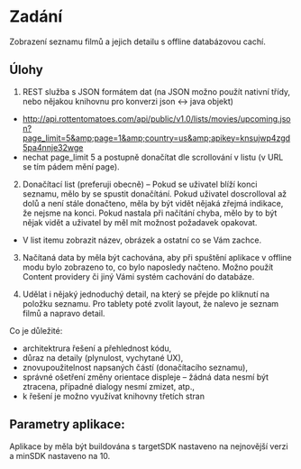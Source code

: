 Zadání
======

Zobrazení seznamu filmů a jejich detailu s offline databázovou cachí.

Úlohy
-----
1. REST služba s JSON formátem dat (na JSON možno použít nativní třídy, nebo nějakou knihovnu pro konverzi json <-> java objekt)
  - http://api.rottentomatoes.com/api/public/v1.0/lists/movies/upcoming.json?page_limit=5&amp;page=1&amp;country=us&amp;apikey=knsujwp4zgd5pa4nnje32wge 
  - nechat page_limit 5 a postupně donačítat dle scrollování v listu (v URL se tím pádem mění page).

2. Donačítací list (preferuji obecně) – Pokud se uživatel blíží konci seznamu, mělo by se spustit donačítání. Pokud uživatel doscrolloval až dolů a není stále donačteno, měla by být vidět nějaká zřejmá indikace, že nejsme na konci. Pokud nastala při načítání chyba, mělo by to být nějak vidět a uživatel by měl mít možnost požadavek opakovat.
  - V list itemu zobrazit název, obrázek a ostatní co se Vám zachce.

3. Načítaná data by měla být cachována, aby při spuštění aplikace v offline modu bylo zobrazeno to, co bylo naposledy načteno. Možno použít Content providery či jiný Vámi systém cachování do databáze.

4. Udělat i nějaký jednoduchý detail, na který se přejde po kliknutí na položku seznamu. Pro tablety poté zvolit layout, že nalevo je seznam filmů a napravo detail.

Co je důležité: 
  - architektrura řešení a přehlednost kódu,
  - důraz na detaily (plynulost, vychytané UX),
  - znovupoužitelnost napsaných částí (donačítacího seznamu),
  - správné ošetření změny orientace displeje – žádná data nesmí být ztracena, případné dialogy nesmí zmizet, atp.,
  - k řešení je možno využívat knihovny třetích stran

Parametry aplikace:
-------------------
Aplikace by měla být buildována s targetSDK nastaveno na nejnovější verzi a minSDK nastaveno na 10.

